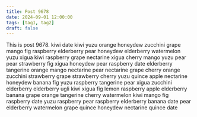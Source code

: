 ```yaml
---
title: Post 9678
date: 2024-09-01 12:00:00
tags: [tag1, tag2]
draft: false
---
```

This is post 9678.
kiwi
date
kiwi
yuzu
orange
honeydew
zucchini
grape
mango
fig
raspberry
elderberry
pear
honeydew
elderberry
watermelon
yuzu
xigua
kiwi
raspberry
grape
nectarine
xigua
cherry
mango
yuzu
pear
pear
strawberry
fig
xigua
honeydew
pear
raspberry
date
elderberry
tangerine
orange
mango
nectarine
pear
nectarine
grape
cherry
orange
zucchini
strawberry
grape
strawberry
cherry
yuzu
quince
apple
nectarine
honeydew
banana
fig
yuzu
raspberry
tangerine
pear
xigua
zucchini
elderberry
elderberry
ugli
kiwi
xigua
fig
lemon
raspberry
apple
elderberry
banana
grape
orange
tangerine
cherry
watermelon
kiwi
mango
fig
raspberry
date
yuzu
raspberry
pear
raspberry
elderberry
banana
date
pear
elderberry
watermelon
grape
quince
honeydew
nectarine
quince
date
